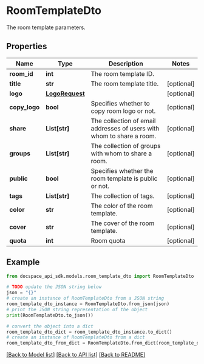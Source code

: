 # RoomTemplateDto
The room template parameters.

## Properties

Name | Type | Description | Notes
------------ | ------------- | ------------- | -------------
**room_id** | **int** | The room template ID. | 
**title** | **str** | The room template title. | [optional] 
**logo** | [**LogoRequest**](LogoRequest.md) |  | [optional] 
**copy_logo** | **bool** | Specifies whether to copy room logo or not. | [optional] 
**share** | **List[str]** | The collection of email addresses of users with whom to share a room. | [optional] 
**groups** | **List[str]** | The collection of groups with whom to share a room. | [optional] 
**public** | **bool** | Specifies whether the room template is public or not. | [optional] 
**tags** | **List[str]** | The collection of tags. | [optional] 
**color** | **str** | The color of the room template. | [optional] 
**cover** | **str** | The cover of the room template. | [optional] 
**quota** | **int** | Room quota | [optional] 

## Example

```python
from docspace_api_sdk.models.room_template_dto import RoomTemplateDto

# TODO update the JSON string below
json = "{}"
# create an instance of RoomTemplateDto from a JSON string
room_template_dto_instance = RoomTemplateDto.from_json(json)
# print the JSON string representation of the object
print(RoomTemplateDto.to_json())

# convert the object into a dict
room_template_dto_dict = room_template_dto_instance.to_dict()
# create an instance of RoomTemplateDto from a dict
room_template_dto_from_dict = RoomTemplateDto.from_dict(room_template_dto_dict)
```
[[Back to Model list]](../README.md#documentation-for-models) [[Back to API list]](../README.md#documentation-for-api-endpoints) [[Back to README]](../README.md)


